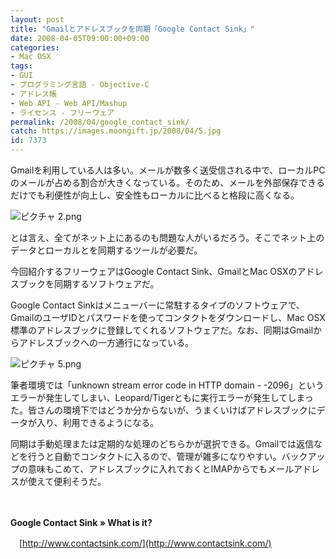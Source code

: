 ```yaml
---
layout: post
title: "Gmailとアドレスブックを同期「Google Contact Sink」"
date: 2008-04-05T09:00:00+09:00
categories:
- Mac OSX
tags: 
- GUI
- プログラミング言語 - Objective-C
- アドレス帳
- Web API - Web API/Mashup
- ライセンス - フリーウェア
permalink: /2008/04/google_contact_sink/
catch: https://images.moongift.jp/2008/04/5.jpg
id: 7373
---
```

Gmailを利用している人は多い。メールが数多く送受信される中で、ローカルPCのメールが占める割合が大きくなっている。そのため、メールを外部保存できるだけでも利便性が向上し、安全性もローカルに比べると格段に高くなる。

  

![ピクチャ 2.png](https://images.moongift.jp/2008/04/22.jpg)

  

とは言え、全てがネット上にあるのも問題な人がいるだろう。そこでネット上のデータとローカルとを同期するツールが必要だ。

  

今回紹介するフリーウェアはGoogle Contact Sink、GmailとMac OSXのアドレスブックを同期するソフトウェアだ。

  
  
<!--more-->  

Google Contact Sinkはメニューバーに常駐するタイプのソフトウェアで、GmailのユーザIDとパスワードを使ってコンタクトをダウンロードし、Mac OSX標準のアドレスブックに登録してくれるソフトウェアだ。なお、同期はGmailからアドレスブックへの一方通行になっている。

  

![ピクチャ 5.png](https://images.moongift.jp/2008/04/5.jpg)

  

筆者環境では「unknown stream error code in HTTP domain - -2096」というエラーが発生してしまい、Leopard/Tigerともに実行エラーが発生してしまった。皆さんの環境下ではどうか分からないが、うまくいけばアドレスブックにデータが入り、利用できるようになる。

  

同期は手動処理または定期的な処理のどちらかが選択できる。Gmailでは返信などを行うと自動でコンタクトに入るので、管理が雑多になりやすい。バックアップの意味もこめて、アドレスブックに入れておくとIMAPからでもメールアドレスが使えて便利そうだ。

  

　

  

**Google Contact Sink » What is it?**  
  
　[http://www.contactsink.com/](http://www.contactsink.com/)

  
